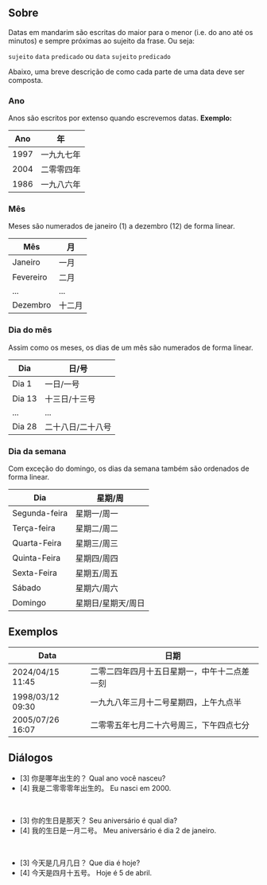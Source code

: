 ## Sobre
Datas em mandarim são escritas do maior para o menor (i.e. do ano até os minutos) e sempre próximas ao sujeito da frase. Ou seja:

`sujeito` `data` `predicado`
ou
`data` `sujeito` `predicado`

Abaixo, uma breve descrição de como cada parte de uma data deve ser composta.
### Ano 
Anos são escritos por extenso quando escrevemos datas.
**Exemplo:**

| Ano  | 年     |
| ---- | ----- |
| 1997 | 一九九七年 |
| 2004 | 二零零四年 |
| 1986 | 一九八六年 |

### Mês
Meses são numerados de janeiro (1) a dezembro (12) de forma linear.

| Mês       | 月   |
| --------- | --- |
| Janeiro   | 一月  |
| Fevereiro | 二月  |
| ...       | ... |
| Dezembro  | 十二月 |
### Dia do mês
Assim como os meses, os dias de um mês são numerados de forma linear.

| Dia    | 日/号       |
| ------ | --------- |
| Dia 1  | 一日/一号     |
| Dia 13 | 十三日/十三号   |
| ...    | ...       |
| Dia 28 | 二十八日/二十八号 |

### Dia da semana
Com exceção do domingo, os dias da semana também são ordenados de forma linear.

| Dia           | 星期/周       |
| ------------- | ---------- |
| Segunda-feira | 星期一/周一     |
| Terça-feira   | 星期二/周二     |
| Quarta-Feira  | 星期三/周三     |
| Quinta-Feira  | 星期四/周四     |
| Sexta-Feira   | 星期五/周五     |
| Sábado        | 星期六/周六     |
| Domingo       | 星期日/星期天/周日 |

## Exemplos

| Data             | 日期                     |
| ---------------- | ---------------------- |
| 2024/04/15 11:45 | 二零二四年四月十五日星期一，中午十二点差一刻 |
| 1998/03/12 09:30 | 一九九八年三月十二号星期四，上午九点半    |
| 2005/07/26 16:07 | 二零零五年七月二十六号周三，下午四点七分   |

## Diálogos

- [3] 你是哪年出生的？
      Qual ano você nasceu?
- [4] 我是二零零零年出生的。
      Eu nasci em 2000.

<br>

- [3] 你的生日是那天？
      Seu aniversário é qual dia?
- [4] 我的生日是一月二号。
      Meu aniversário é dia 2 de janeiro.

<br>

- [3] 今天是几月几日？
      Que dia é hoje?
- [4] 今天是四月十五号。
       Hoje é 5 de abril.